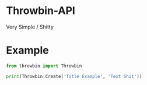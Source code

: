 # Throwbin-API
  Very Simple / Shitty

# Example
```py
from throwbin import Throwbin

print(Throwbin.Create('Title Example', 'Text Shit'))
